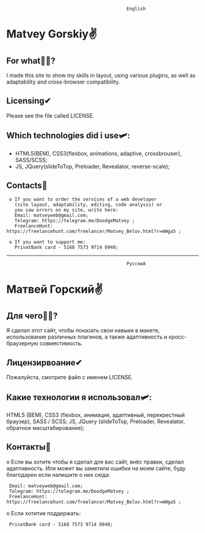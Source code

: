                                                 English
# Matvey Gorskiy✌
  For what🤷‍♀️?
  -----------

  I made this site to show my skills in layout, using various plugins, 
  as well as adaptability and cross-browser compatibility.

  Licensing✔
  ---------

  Please see the file called LICENSE.

  Which technologies did i use🛩:
  -----------------------------

  - HTML5(BEM), CSS3(flexbox, animations, adaptive, crossbrouser), SASS/SCSS;
  - JS, JQuery(slideToTop, Preloader, Revealator, reverse-scale);

  Contacts🤙
  --------

     o If you want to order the services of a web developer 
       (site layout, adaptability, editing, code analysis) or 
       you saw errors on my site, write here:
       Email: matveyweb@gmail.com;
       Telegram: https://telegram.me/DoodgeMatvey ;
       FreelanceHunt: https://freelancehunt.com/freelancer/Matvey_Belov.html?r=mWga5 ;
       
     o If you want to support me:
       PrivatBank card - 5168 7573 9714 0940;
   --------
                                                Русский
# Матвей Горский✌
  Для чего🤷‍♀️?
  -----------
  
  Я сделал этот сайт, чтобы показать свои навыки в макете, использование различных плагинов, а также адаптивность и кросс-браузерную       совместимость.

  Лицензирвоание✔
  ---------
  
  Пожалуйста, смотрите файл с именем LICENSE.

  Какие технологии я использовал🛩:
  -----------------------------
  
  HTML5 (BEM), CSS3 (flexbox, анимация, адаптивный, перекрестный браузер), SASS / SCSS;
  JS, JQuery (slideToTop, Preloader, Revealator, обратное масштабирование);
  
  Контакты🤙
  --------
  
   o Если вы хотите чтобы я сделал для вас сайт, внёс правки,
     сделал адаптивность. Или может вы заметили ошибки на моем
     сайте, буду благодарен если напишите о них сюда:

     Email: matveyweb@gmail.com;
     Telegram: https://telegram.me/DoodgeMatvey ;
     FreelanceHunt: https://freelancehunt.com/freelancer/Matvey_Belov.html?r=mWga5 ;
   
   o Если хотитие поддержать:
   
     PrivatBank card - 5168 7573 9714 0940;
